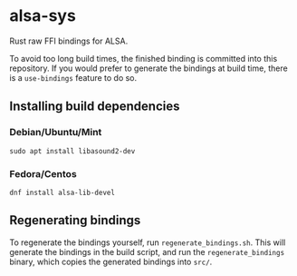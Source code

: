 # alsa-sys

Rust raw FFI bindings for ALSA.

To avoid too long build times, the finished binding is committed into this
repository. If you would prefer to generate the bindings at build time, there
is a `use-bindings` feature to do so.

## Installing build dependencies

### Debian/Ubuntu/Mint

```
sudo apt install libasound2-dev
```

### Fedora/Centos

```
dnf install alsa-lib-devel
```

## Regenerating bindings

To regenerate the bindings yourself, run `regenerate_bindings.sh`. This
will generate the bindings in the build script, and run the
`regenerate_bindings` binary, which copies the generated bindings into
`src/`.
